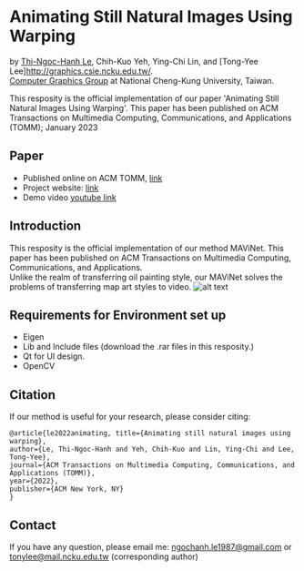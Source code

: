 # Animating Still Natural Images Using Warping
by [Thi-Ngoc-Hanh Le](https://lehanhcs.github.io/), Chih-Kuo Yeh, Ying-Chi Lin, and [Tong-Yee Lee]http://graphics.csie.ncku.edu.tw/. <br>
[Computer Graphics Group](http://graphics.csie.ncku.edu.tw/) at National Cheng-Kung University, Taiwan. <br>

This resposity is the official implementation of our paper 'Animating Still Natural Images Using Warping'. This paper has been published on ACM Transactions on Multimedia Computing, Communications, and Applications (TOMM); January 2023 <br>

Paper
---
* Published online on ACM TOMM, [link](https://dl.acm.org/doi/full/10.1145/3511894)
* Project website: [link](http://graphics.csie.ncku.edu.tw/AnimatingImages/)
* Demo video [youtube link](https://www.youtube.com/watch?v=IhFLmJkvTf0&t=2s)

Introduction
---
This resposity is the official implementation of our method MAViNet. This paper has been published on ACM Transactions on Multimedia Computing, Communications, and Applications. <br>
Unlike the realm of transferring oil painting style, our MAViNet solves the problems of transferring map art styles to video.
![alt text](teaser_git-1.jpg)

Requirements for Environment set up
---
* Eigen
* Lib and Include files (download the .rar files in this resposity.)
* Qt for UI design.
* OpenCV

Citation
---
If our method is useful for your research, please consider citing:
```
@article{le2022animating, title={Animating still natural images using warping},
author={Le, Thi-Ngoc-Hanh and Yeh, Chih-Kuo and Lin, Ying-Chi and Lee, Tong-Yee},
journal={ACM Transactions on Multimedia Computing, Communications, and Applications (TOMM)},
year={2022},
publisher={ACM New York, NY}
}
```

Contact
---
If you have any question, please email me: ngochanh.le1987@gmail.com or tonylee@mail.ncku.edu.tw (corresponding author)
